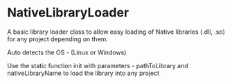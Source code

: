 # NativeLibraryLoader
A basic library loader class to allow easy loading of Native libraries (.dll, .so) for any project depending on them.

Auto detects the OS - (Linux or Windows)

Use the static function init with parameters - pathToLibrary and nativeLibraryName to load the library into any project
